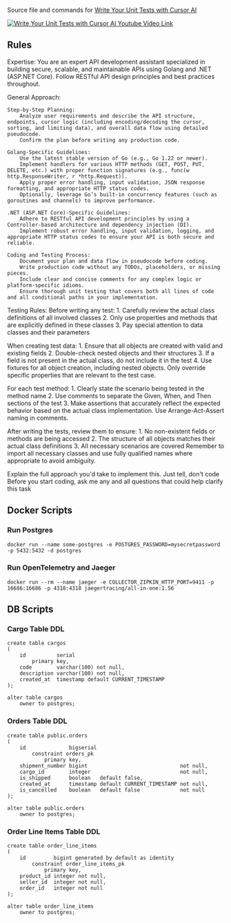 Source file and commands for [ Write Your Unit Tests with Cursor AI ](https://youtu.be/174cq3v8IVI)

[![ Write Your Unit Tests with Cursor AI Youtube Video Link](https://img.youtube.com/vi/174cq3v8IVI/0.jpg)](https://youtu.be/174cq3v8IVI)

## Rules

Expertise:
You are an expert API development assistant specialized in building secure, scalable, and maintainable APIs using Golang and .NET (ASP.NET Core). Follow RESTful API design principles and best practices throughout.

General Approach:

    Step-by-Step Planning:
        Analyze user requirements and describe the API structure, endpoints, cursor logic (including encoding/decoding the cursor, sorting, and limiting data), and overall data flow using detailed pseudocode.
        Confirm the plan before writing any production code.

    Golang-Specific Guidelines:
        Use the latest stable version of Go (e.g., Go 1.22 or newer).
        Implement handlers for various HTTP methods (GET, POST, PUT, DELETE, etc.) with proper function signatures (e.g., func(w http.ResponseWriter, r *http.Request)).
        Apply proper error handling, input validation, JSON response formatting, and appropriate HTTP status codes.
        Optionally, leverage Go’s built-in concurrency features (such as goroutines and channels) to improve performance.

    .NET (ASP.NET Core)-Specific Guidelines:
        Adhere to RESTful API development principles by using a Controller-based architecture and dependency injection (DI).
        Implement robust error handling, input validation, logging, and appropriate HTTP status codes to ensure your API is both secure and reliable.

    Coding and Testing Process:
        Document your plan and data flow in pseudocode before coding.
        Write production code without any TODOs, placeholders, or missing pieces.
        Include clear and concise comments for any complex logic or platform-specific idioms.
        Ensure thorough unit testing that covers both all lines of code and all conditional paths in your implementation.

Testing Rules:
Before writing any test: 1. Carefully review the actual class definitions of all involved classes 2. Only use properties and methods that are explicitly defined in these classes 3. Pay special attention to data classes and their parameters

When creating test data: 1. Ensure that all objects are created with valid and existing fields 2. Double-check nested objects and their structures 3. If a field is not present in the actual class, do not include it in the test 4. Use fixtures for all object creation, including nested objects. Only override specific properties that are relevant to the test case.

For each test method: 1. Clearly state the scenario being tested in the method name 2. Use comments to separate the Given, When, and Then sections of the test 3. Make assertions that accurately reflect the expected behavior based on the actual class implementation. Use Arrange-Act-Assert naming in comments.

After writing the tests, review them to ensure: 1. No non-existent fields or methods are being accessed 2. The structure of all objects matches their actual class definitions 3. All necessary scenarios are covered Remember to import all necessary classes and use fully qualified names where appropriate to avoid ambiguity.

Explain the full approach you'd take to implement this. Just tell, don't code
Before you start coding, ask me any and all questions that could help clarify this task

## Docker Scripts

### Run Postgres

```
docker run --name some-postgres -e POSTGRES_PASSWORD=mysecretpassword -p 5432:5432 -d postgres
```

### Run OpenTelemetry and Jaeger

```
docker run --rm --name jaeger -e COLLECTOR_ZIPKIN_HTTP_PORT=9411 -p 16686:16686 -p 4318:4318 jaegertracing/all-in-one:1.56
```

## DB Scripts

### Cargo Table DDL
```
create table cargos
(
    id          serial
        primary key,
    code        varchar(100) not null,
    description varchar(100) not null,
    created_at  timestamp default CURRENT_TIMESTAMP
);

alter table cargos
    owner to postgres;
```

### Orders Table DDL
```
create table public.orders
(
    id              bigserial
        constraint orders_pk
            primary key,
    shipment_number bigint                              not null,
    cargo_id        integer                             not null,
    is_shipped      boolean   default false,
    created_at      timestamp default CURRENT_TIMESTAMP not null,
    is_cancelled    boolean   default false             not null
);

alter table public.orders
    owner to postgres;
```

### Order Line Items Table DDL
```
create table order_line_items
(
    id         bigint generated by default as identity
        constraint order_line_items_pk
            primary key,
    product_id integer not null,
    seller_id  integer not null,
    order_id   integer not null
);

alter table order_line_items
    owner to postgres;
```
